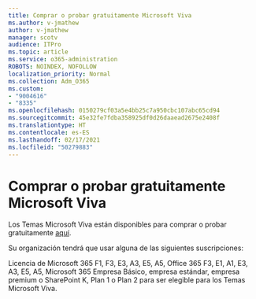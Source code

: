 ```yaml
---
title: Comprar o probar gratuitamente Microsoft Viva
ms.author: v-jmathew
author: v-jmathew
manager: scotv
audience: ITPro
ms.topic: article
ms.service: o365-administration
ROBOTS: NOINDEX, NOFOLLOW
localization_priority: Normal
ms.collection: Adm_O365
ms.custom:
- "9004616"
- "8335"
ms.openlocfilehash: 0150279cf03a5e4bb25c7a950cbc107abc65cd94
ms.sourcegitcommit: 45e32fe7fdba358925df0d26daaead2675e2408f
ms.translationtype: HT
ms.contentlocale: es-ES
ms.lasthandoff: 02/17/2021
ms.locfileid: "50279883"
---
```

# <a name="buy-or-trial-microsoft-viva"></a>Comprar o probar gratuitamente Microsoft Viva

Los Temas Microsoft Viva están disponibles para comprar o probar gratuitamente [aquí](https://aka.ms/BuyVivaTopics).

Su organización tendrá que usar alguna de las siguientes suscripciones:

Licencia de Microsoft 365 F1, F3, E3, A3, E5, A5, Office 365 F3, E1, A1, E3, A3, E5, A5, Microsoft 365 Empresa Básico, empresa estándar, empresa premium o SharePoint K, Plan 1 o Plan 2 para ser elegible para los Temas Microsoft Viva.
